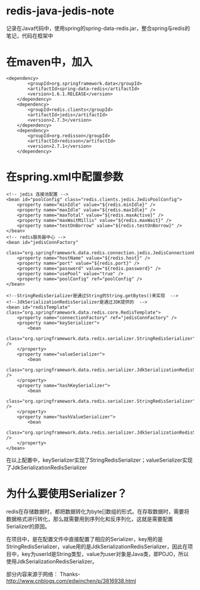 # redis-java-jedis-note
记录在Java代码中，使用spring的spring-data-redis.jar，整合spring与redis的笔记，代码在框架中
# 在maven中，加入
    <dependency>
			<groupId>org.springframework.data</groupId>
			<artifactId>spring-data-redis</artifactId>
			<version>1.6.1.RELEASE</version>
		</dependency>
		<dependency>
			<groupId>redis.clients</groupId>
			<artifactId>jedis</artifactId>
			<version>2.7.3</version>
		</dependency>
		<dependency>
			<groupId>org.redisson</groupId>
			<artifactId>redisson</artifactId>
			<version>2.7.1</version>
		</dependency>
    
# 在spring.xml中配置参数
<!-- spring + redis -->
	<!-- jedis 连接池配置 -->
	<bean id="poolConfig" class="redis.clients.jedis.JedisPoolConfig">
		<property name="minIdle" value="${redis.minIdle}" />
		<property name="maxIdle" value="${redis.maxIdle}" />
		<property name="maxTotal" value="${redis.maxActive}" />
		<property name="maxWaitMillis" value="${redis.maxWait}" />
		<property name="testOnBorrow" value="${redis.testOnBorrow}" />
	</bean>
	<!-- redis服务器中心 -->
	<bean id="jedisConnFactory"
		class="org.springframework.data.redis.connection.jedis.JedisConnectionFactory">
		<property name="hostName" value="${redis.host}" />
		<property name="port" value="${redis.port}" />
		<property name="password" value="${redis.password}" />
		<property name="usePool" value="true" />
		<property name="poolConfig" ref="poolConfig" />
	</bean>
	
	<!--StringRedisSerializer是通过String的String.getBytes()来实现  -->
	<!--JdkSerializationRedisSerializer是通过JDK提供的  -->
	<bean id="redisTemplate" class="org.springframework.data.redis.core.RedisTemplate">
		<property name="connectionFactory" ref="jedisConnFactory" />
		<property name="keySerializer">
			<bean
				class="org.springframework.data.redis.serializer.StringRedisSerializer" />
		</property>
		<property name="valueSerializer">
			<bean
				class="org.springframework.data.redis.serializer.JdkSerializationRedisSerializer" />
		</property>
		<property name="hashKeySerializer">
			<bean
				class="org.springframework.data.redis.serializer.StringRedisSerializer" />
		</property>
		<property name="hashValueSerializer">
			<bean
				class="org.springframework.data.redis.serializer.JdkSerializationRedisSerializer" />
		</property>
	</bean>
  
  在以上配置中，keySerializer实现了StringRedisSerializer；valueSerializer实现了JdkSerializationRedisSerializer
  
# 为什么要使用Serializer？

 redis在存储数据时，都把数据转化为byte[]数组的形式。在存取数据时，需要将数据格式进行转化，那么就需要用到序列化和反序列化，这就是需要配置Serializer的原因。
 
  在项目中，是在配置文件中直接配置了相应的Serializer，key用的是StringRedisSerializer，value用的是JdkSerializationRedisSerializer，因此在项目中，key为userId是String类型，value为user对象是Java类，即POJO，所以使用JdkSerializationRedisSerializer。

部分内容来源于网络： Thanks-http://www.cnblogs.com/edwinchen/p/3816938.html
